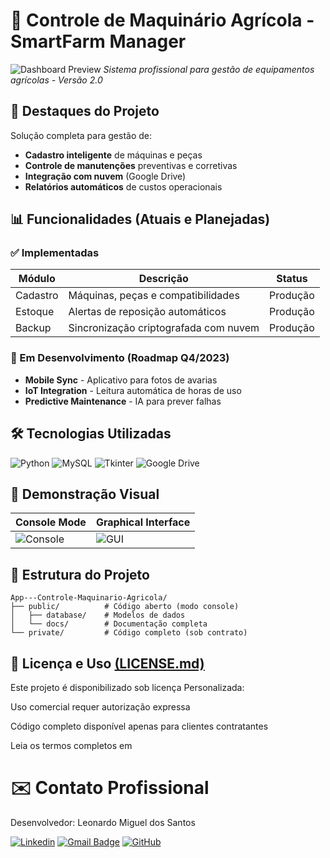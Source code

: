 # 🚜 Controle de Maquinário Agrícola - SmartFarm Manager

![Dashboard Preview](docs/screenshots/dashboard_preview.png)
*Sistema profissional para gestão de equipamentos agrícolas - Versão 2.0*

## 🌟 Destaques do Projeto
Solução completa para gestão de:
- **Cadastro inteligente** de máquinas e peças
- **Controle de manutenções** preventivas e corretivas
- **Integração com nuvem** (Google Drive)
- **Relatórios automáticos** de custos operacionais

## 📊 Funcionalidades (Atuais e Planejadas)

### ✅ Implementadas
| Módulo          | Descrição                                  | Status       |
|-----------------|-------------------------------------------|-------------|
| Cadastro        | Máquinas, peças e compatibilidades        | Produção    |
| Estoque         | Alertas de reposição automáticos          | Produção    |
| Backup          | Sincronização criptografada com nuvem     | Produção    |

### 🚧 Em Desenvolvimento (Roadmap Q4/2023)
- **Mobile Sync** - Aplicativo para fotos de avarias
- **IoT Integration** - Leitura automática de horas de uso
- **Predictive Maintenance** - IA para prever falhas

## 🛠️ Tecnologias Utilizadas
<p align="left">
  <img src="https://img.shields.io/badge/Python-3776AB?logo=python&logoColor=white" alt="Python">
  <img src="https://img.shields.io/badge/MySQL-4479A1?logo=mysql&logoColor=white" alt="MySQL">
  <img src="https://img.shields.io/badge/Tkinter-3776AB?logo=python&logoColor=white" alt="Tkinter">
  <img src="https://img.shields.io/badge/Google_Drive-4285F4?logo=google-drive&logoColor=white" alt="Google Drive">
</p>

## 📸 Demonstração Visual
| Console Mode                  | Graphical Interface             |
|-------------------------------|---------------------------------|
| ![Console](docs/screenshots/console_mode.png) | ![GUI](docs/screenshots/gui_preview.png) |

## 📂 Estrutura do Projeto
```plaintext
App---Controle-Maquinario-Agricola/
├── public/          # Código aberto (modo console)
│   ├── database/    # Modelos de dados
│   └── docs/        # Documentação completa
└── private/         # Código completo (sob contrato)
```

## 📄 Licença e Uso [(LICENSE.md)](https://github.com/LeoMSgit/App---Controle-Maquinario-Agricola/blob/main/LICENSE.md)
Este projeto é disponibilizado sob licença Personalizada:

Uso comercial requer autorização expressa

Código completo disponível apenas para clientes contratantes

Leia os termos completos em 

# ✉️ Contato Profissional
Desenvolvedor: Leonardo Miguel dos Santos

[![Linkedin](https://img.shields.io/badge/-LinkedIn/leomsantos-blue?style=flat-square&logo=Linkedin&logoColor=white&link=https://www.linkedin.com/in/leomsantos/)](https://www.linkedin.com/in/leomsantos/)
[![Gmail Badge](https://img.shields.io/badge/-leoms--98@hotmail.com-D14836?style=flat-square&logo=Gmail&logoColor=white)](mailto:leoms-98@hotmail.com)
[![GitHub](https://img.shields.io/github/followers/LeoMSgit?label=follow&style=social)](https://github.com/LeoMSgit)
